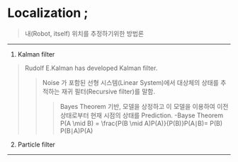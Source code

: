 
Localization ; 
=============
>내(Robot, itself) 위치를 추정하기위한 방법론  

-------------
1. Kalman filter
>Rudolf E.Kalman has developed Kalman filter.
>>Noise 가 포함된 선형 시스템(Linear System)에서 대상체의 상태를 추적하는 재귀 필터(Recursive filter)를 말함.
>>>Bayes Theorem 기반, 모델을 상정하고 이 모델을 이용하여 이전 상태로부터 현재 시점의 상태를 Prediction.
>>            -Bayse Theorem
>>>                P(A \mid B) = \frac{P(B \mid A)P(A)}{P(B)}P(A∣B)= ​P(B)​P(B∣A)P(A)
                

2. Particle filter
-------------
